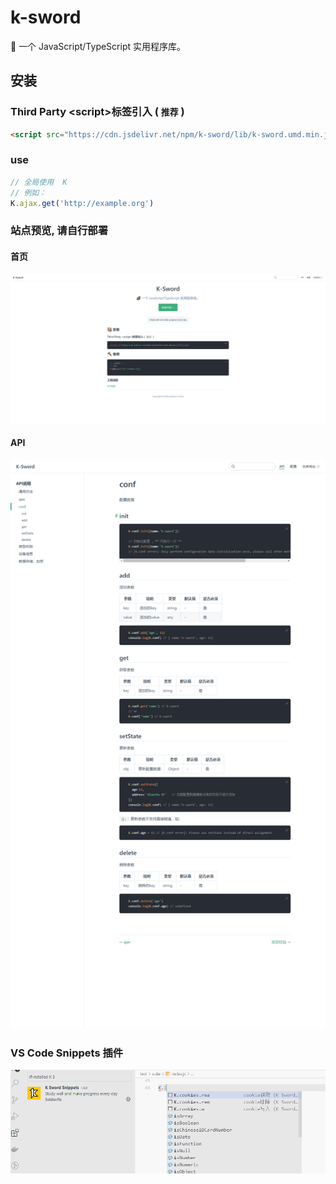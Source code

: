 # k-sword

🌈 一个 JavaScript/TypeScript 实用程序库。

## 安装

### Third Party \<script\>标签引入 ( `推荐` )

  ```html
  <script src="https://cdn.jsdelivr.net/npm/k-sword/lib/k-sword.umd.min.js"></script>
  ```

### use
  ```ts
  // 全局使用  K
  // 例如：
  K.ajax.get('http://example.org')

  ```

### 站点预览, 请自行部署

#### 首页
![home](./assets/home.png)

#### API
![API](./assets/api.png)


### VS Code Snippets 插件

![Snippets](./assets/snippets.png)

